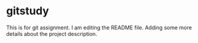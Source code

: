 # gitstudy
This is for git assignment.
I am editing the README file. Adding some more details about the project description.
